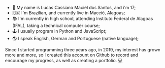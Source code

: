 - 👋 My name is Lucas Cassiano Maciel dos Santos, and i'm 17;
- 🇧🇷 I'm Brazilian, and currently live in Maceió, Alagoas;
- 📚 I'm currently in high school, attending Instituto Federal de Alagoas (IFAL), taking a technical computer course;
- 🕹️ I usually program in Python and JavaScript;
- 🌎 I speak English, German and Portuguese (native language);


Since I started programming three years ago, in 2019, my interest has grown more and more, so I created this account on Github to record and encourage my progress, as well as creating a portfolio. 💻
